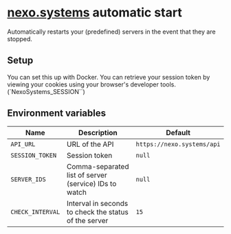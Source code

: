 # [nexo.systems](https://nexo.systems/a/ari) automatic start

Automatically restarts your (predefined) servers in the event that they are stopped.

## Setup

You can set this up with Docker.
You can retrieve your session token by viewing your cookies using your browser's developer tools. (`NexoSystems_SESSION``)

## Environment variables

| Name             | Description                                           | Default                    |
| ---------------- | ----------------------------------------------------- | -------------------------- |
| `API_URL`        | URL of the API                                        | `https://nexo.systems/api` |
| `SESSION_TOKEN`  | Session token                                         | `null`                     |
| `SERVER_IDS`     | Comma-separated list of server (service) IDs to watch | `null`                     |
| `CHECK_INTERVAL` | Interval in seconds to check the status of the server | `15`                       |
